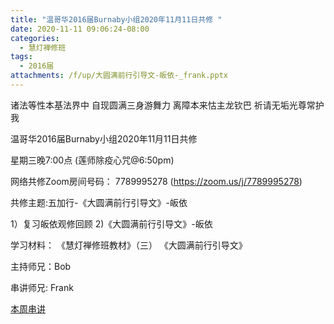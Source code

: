 ```yaml
---
title: "温哥华2016届Burnaby小组2020年11月11日共修 "
date: 2020-11-11 09:06:24-08:00
categories:
  - 慧灯禅修班
tags:
  - 2016届
attachments: /f/up/大圆满前行引导文-皈依-_frank.pptx
---
```

诸法等性本基法界中 自现圆满三身游舞力 离障本来怙主龙钦巴 祈请无垢光尊常护我

温哥华2016届Burnaby小组2020年11月11日共修 

星期三晚7:00点 (莲师除疫心咒@6:50pm)

网络共修Zoom房间号码： 7789995278 (<https://zoom.us/j/7789995278>)

共修主题:五加行-《大圆满前行引导文》-皈依
 

1）复习皈依观修回顾 
2)《大圆满前行引导文》-皈依


学习材料：
《慧灯禅修班教材》（三）
《大圆满前行引导文》



主持师兄：Bob

串讲师兄: Frank

[本周串讲](https://s3.ca-central-1.wasabisys.com/hddata/f.huidengchanxiu.net/hdv/f/up/大圆满前行引导文-皈依-_frank.pptx)


